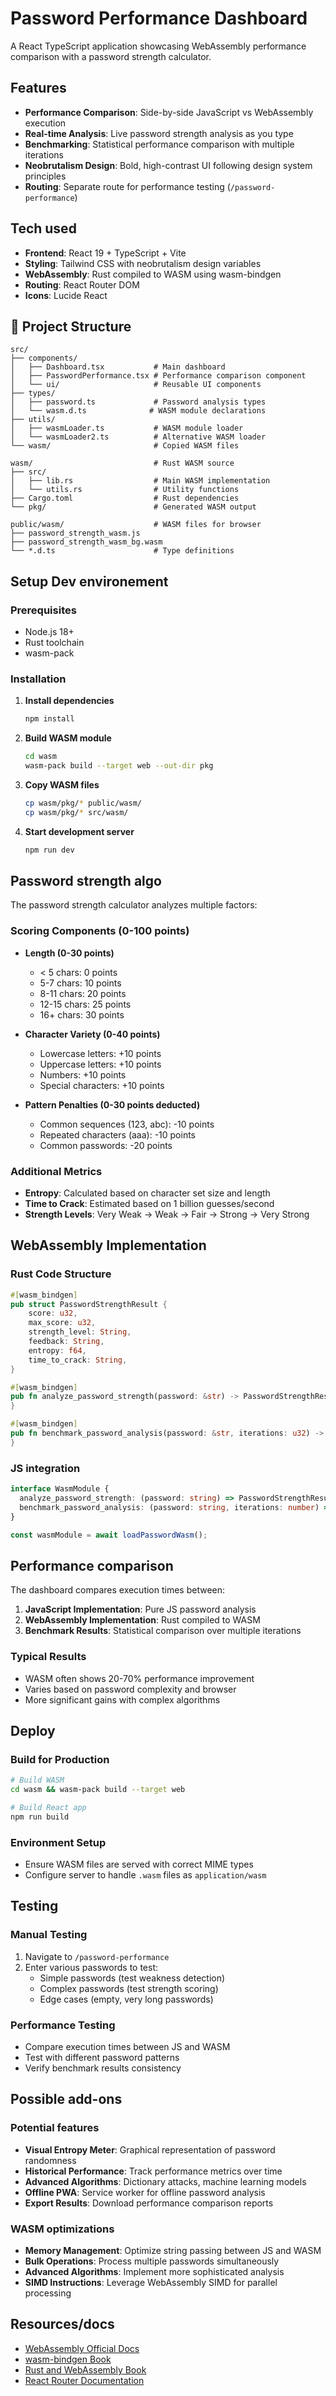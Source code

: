 # Password Performance Dashboard

A React TypeScript application showcasing WebAssembly performance comparison with a password strength calculator.

## Features

- **Performance Comparison**: Side-by-side JavaScript vs WebAssembly execution
- **Real-time Analysis**: Live password strength analysis as you type
- **Benchmarking**: Statistical performance comparison with multiple iterations
- **Neobrutalism Design**: Bold, high-contrast UI following design system principles
- **Routing**: Separate route for performance testing (`/password-performance`)

## Tech used

- **Frontend**: React 19 + TypeScript + Vite
- **Styling**: Tailwind CSS with neobrutalism design variables
- **WebAssembly**: Rust compiled to WASM using wasm-bindgen
- **Routing**: React Router DOM
- **Icons**: Lucide React

## 📁 Project Structure

```
src/
├── components/
│   ├── Dashboard.tsx           # Main dashboard
│   ├── PasswordPerformance.tsx # Performance comparison component
│   └── ui/                     # Reusable UI components
├── types/
│   ├── password.ts             # Password analysis types
│   └── wasm.d.ts              # WASM module declarations
├── utils/
│   ├── wasmLoader.ts           # WASM module loader
│   └── wasmLoader2.ts          # Alternative WASM loader
└── wasm/                       # Copied WASM files

wasm/                           # Rust WASM source
├── src/
│   ├── lib.rs                  # Main WASM implementation
│   └── utils.rs                # Utility functions
├── Cargo.toml                  # Rust dependencies
└── pkg/                        # Generated WASM output

public/wasm/                    # WASM files for browser
├── password_strength_wasm.js
├── password_strength_wasm_bg.wasm
└── *.d.ts                      # Type definitions
```

## Setup Dev environement

### Prerequisites
- Node.js 18+
- Rust toolchain
- wasm-pack

### Installation

1. **Install dependencies**
   ```bash
   npm install
   ```

2. **Build WASM module**
   ```bash
   cd wasm
   wasm-pack build --target web --out-dir pkg
   ```

3. **Copy WASM files**
   ```bash
   cp wasm/pkg/* public/wasm/
   cp wasm/pkg/* src/wasm/
   ```

4. **Start development server**
   ```bash
   npm run dev
   ```

## Password strength algo

The password strength calculator analyzes multiple factors:

### Scoring Components (0-100 points)
- **Length (0-30 points)**
  - < 5 chars: 0 points
  - 5-7 chars: 10 points  
  - 8-11 chars: 20 points
  - 12-15 chars: 25 points
  - 16+ chars: 30 points

- **Character Variety (0-40 points)**
  - Lowercase letters: +10 points
  - Uppercase letters: +10 points
  - Numbers: +10 points
  - Special characters: +10 points

- **Pattern Penalties (0-30 points deducted)**
  - Common sequences (123, abc): -10 points
  - Repeated characters (aaa): -10 points
  - Common passwords: -20 points

### Additional Metrics
- **Entropy**: Calculated based on character set size and length
- **Time to Crack**: Estimated based on 1 billion guesses/second
- **Strength Levels**: Very Weak → Weak → Fair → Strong → Very Strong

## WebAssembly Implementation

### Rust Code Structure

```rust
#[wasm_bindgen]
pub struct PasswordStrengthResult {
    score: u32,
    max_score: u32,
    strength_level: String,
    feedback: String,
    entropy: f64,
    time_to_crack: String,
}

#[wasm_bindgen]
pub fn analyze_password_strength(password: &str) -> PasswordStrengthResult {
}

#[wasm_bindgen]  
pub fn benchmark_password_analysis(password: &str, iterations: u32) -> f64 {
}
```

### JS integration

```typescript
interface WasmModule {
  analyze_password_strength: (password: string) => PasswordStrengthResult;
  benchmark_password_analysis: (password: string, iterations: number) => number;
}

const wasmModule = await loadPasswordWasm();
```

## Performance comparison

The dashboard compares execution times between:

1. **JavaScript Implementation**: Pure JS password analysis
2. **WebAssembly Implementation**: Rust compiled to WASM
3. **Benchmark Results**: Statistical comparison over multiple iterations

### Typical Results
- WASM often shows 20-70% performance improvement
- Varies based on password complexity and browser
- More significant gains with complex algorithms

## Deploy

### Build for Production
```bash
# Build WASM
cd wasm && wasm-pack build --target web

# Build React app
npm run build
```

### Environment Setup
- Ensure WASM files are served with correct MIME types
- Configure server to handle `.wasm` files as `application/wasm`

## Testing

### Manual Testing
1. Navigate to `/password-performance`
2. Enter various passwords to test:
   - Simple passwords (test weakness detection)
   - Complex passwords (test strength scoring)
   - Edge cases (empty, very long passwords)

### Performance Testing
- Compare execution times between JS and WASM
- Test with different password patterns
- Verify benchmark results consistency

## Possible add-ons

### Potential features
- **Visual Entropy Meter**: Graphical representation of password randomness
- **Historical Performance**: Track performance metrics over time
- **Advanced Algorithms**: Dictionary attacks, machine learning models
- **Offline PWA**: Service worker for offline password analysis
- **Export Results**: Download performance comparison reports

### WASM optimizations
- **Memory Management**: Optimize string passing between JS and WASM
- **Bulk Operations**: Process multiple passwords simultaneously
- **Advanced Algorithms**: Implement more sophisticated analysis
- **SIMD Instructions**: Leverage WebAssembly SIMD for parallel processing

## Resources/docs

- [WebAssembly Official Docs](https://webassembly.org/)
- [wasm-bindgen Book](https://rustwasm.github.io/wasm-bindgen/)
- [Rust and WebAssembly Book](https://rustwasm.github.io/book/)
- [React Router Documentation](https://reactrouter.com/)